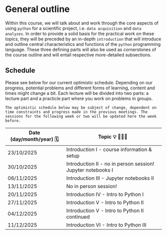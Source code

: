# General outline
Within this course, we will talk about and work through the core aspects of using `python` for a scientific project, i.e. `data acquisition` and `data analyzes`. 
In order to provide a solid basis for the practical work on these topics, they will be preceded by an in-depth `introduction` that will introduce and outline central characteristics and functions of the `python` programming language.
These three defining parts will also be used as cornerstones of the course outline and will entail respective more-detailed subsections.

## Schedule

Please see below for our current optimistic schedule. Depending on our progress, potential problems and different forms of learning, content and times might change a bit. Each lecture will be divided into two parts: a lecture part and a practicle part where you work on problems in groups.


```{note}
The optimistic schedule below may be subject of change, dependent on time constraints and progress made in the previous meetings. The sessions for the following week or two will be updated here the week before.  
```

| Date (day/month/year) 🗓 | Topic 💡 👨🏻‍🏫 |
|-------------------------|-------------|
| 23/10/2025 | Introduction I - course information & setup |
| 30/10/2025 | Introduction II - no in person session! Jupyter notebooks I |
| 06/11/2025 | Introduction III - Jupyter notebooks II |
| 13/11/2025 | No in person session!
| 20/11/2025 | Introduction IV - Intro to Python I |
| 27/11/2025 | Introduction V - Intro to Python II |
| 04/12/2025 | Introduction V - Intro to Python II continued |
| 11/12/2025 | Introduction VI - Intro to Python III |